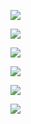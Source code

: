 ![](https://www.nta.go.jp/tmp/f4ca3425-6292-4df6-a90f-29403c2f0989/images/8b6d2fd7c245e312a9966a55d97c7918ebf1a7e24eef78832f1a7e2b5e304165.jpg)

![](https://www.nta.go.jp/tmp/f4ca3425-6292-4df6-a90f-29403c2f0989/images/43672f24edf1097ef68e453aacca1adc700976691c5884efcc683a27f7e1d250.jpg)

![](https://www.nta.go.jp/tmp/f4ca3425-6292-4df6-a90f-29403c2f0989/images/949b3319a61192e00dde0babe1d14b5ffddfdbbb2ff18bd4ea414f363cf0febb.jpg)

![](https://www.nta.go.jp/tmp/f4ca3425-6292-4df6-a90f-29403c2f0989/images/f937ecbb14f3d792ce719309e6c424a5ca258464c263af6acb0b13c079b199b4.jpg)

![](https://www.nta.go.jp/tmp/f4ca3425-6292-4df6-a90f-29403c2f0989/images/2d1b8fb9e99af7e9f71b56116f3a8d81f444f3894b96ff72b994d5119ee4c06c.jpg)

![](https://www.nta.go.jp/tmp/f4ca3425-6292-4df6-a90f-29403c2f0989/images/724780949f0e4e0f54a18652cc69b2491eb88962ca3f40ec61ea01cdcade0aea.jpg)